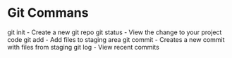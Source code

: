 # Git Commans

git init - Create a new git repo
git status - View the change to your project code
git add - Add files to staging area
git commit - Creates a new commit with files from staging
git log - View recent commits